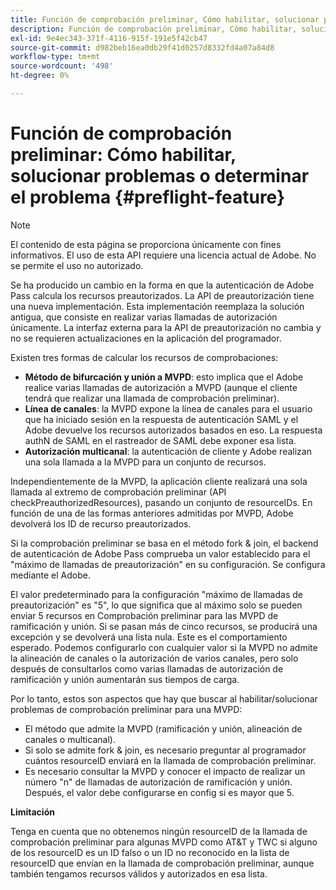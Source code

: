 ```yaml
---
title: Función de comprobación preliminar, Cómo habilitar, solucionar problemas o determinar el problema
description: Función de comprobación preliminar, Cómo habilitar, solucionar problemas o determinar el problema
exl-id: 9e4ec343-371f-4116-915f-191e5f42cb47
source-git-commit: d982beb16ea0db29f41d0257d8332fd4a07a84d8
workflow-type: tm+mt
source-wordcount: '498'
ht-degree: 0%

---
```


# Función de comprobación preliminar: Cómo habilitar, solucionar problemas o determinar el problema {#preflight-feature}

>[!NOTE]
>
>El contenido de esta página se proporciona únicamente con fines informativos. El uso de esta API requiere una licencia actual de Adobe. No se permite el uso no autorizado.

Se ha producido un cambio en la forma en que la autenticación de Adobe Pass calcula los recursos preautorizados. La API de preautorización tiene una nueva implementación. Esta implementación reemplaza la solución antigua, que consiste en realizar varias llamadas de autorización únicamente.
La interfaz externa para la API de preautorización no cambia y no se requieren actualizaciones en la aplicación del programador.

Existen tres formas de calcular los recursos de comprobaciones:

* **Método de bifurcación y unión a MVPD**: esto implica que el Adobe realice varias llamadas de autorización a MVPD (aunque el cliente tendrá que realizar una llamada de comprobación preliminar).
* **Línea de canales**: la MVPD expone la línea de canales para el usuario que ha iniciado sesión en la respuesta de autenticación SAML y el Adobe devuelve los recursos autorizados basados en eso. La respuesta authN de SAML en el rastreador de SAML debe exponer esa lista.
* **Autorización multicanal**: la autenticación de cliente y Adobe realizan una sola llamada a la MVPD para un conjunto de recursos.

Independientemente de la MVPD, la aplicación cliente realizará una sola llamada al extremo de comprobación preliminar (API checkPreauthorizedResources), pasando un conjunto de resourceIDs. En función de una de las formas anteriores admitidas por MVPD, Adobe devolverá los ID de recurso preautorizados.

Si la comprobación preliminar se basa en el método fork &amp; join, el backend de autenticación de Adobe Pass comprueba un valor establecido para el &quot;máximo de llamadas de preautorización&quot; en su configuración. Se configura mediante el Adobe.

El valor predeterminado para la configuración &quot;máximo de llamadas de preautorización&quot; es &quot;5&quot;, lo que significa que al máximo solo se pueden enviar 5 recursos en Comprobación preliminar para las MVPD de ramificación y unión. Si se pasan más de cinco recursos, se producirá una excepción y se devolverá una lista nula. Este es el comportamiento esperado. Podemos configurarlo con cualquier valor si la MVPD no admite la alineación de canales o la autorización de varios canales, pero solo después de consultarlos como varias llamadas de autorización de ramificación y unión aumentarán sus tiempos de carga.

Por lo tanto, estos son aspectos que hay que buscar al habilitar/solucionar problemas de comprobación preliminar para una MVPD:

* El método que admite la MVPD (ramificación y unión, alineación de canales o multicanal).
* Si solo se admite fork &amp; join, es necesario preguntar al programador cuántos resourceID enviará en la llamada de comprobación preliminar.
* Es necesario consultar la MVPD y conocer el impacto de realizar un número &quot;n&quot; de llamadas de autorización de ramificación y unión. Después, el valor debe configurarse en config si es mayor que 5.

**Limitación**

Tenga en cuenta que no obtenemos ningún resourceID de la llamada de comprobación preliminar para algunas MVPD como AT&amp;T y TWC si alguno de los resourceID es un ID falso o un ID no reconocido en la lista de resourceID que envían en la llamada de comprobación preliminar, aunque también tengamos recursos válidos y autorizados en esa lista.
